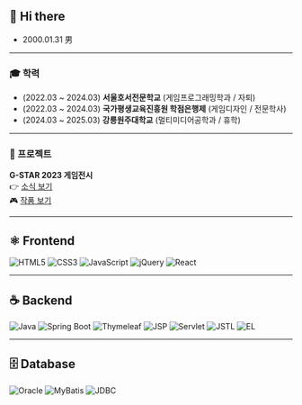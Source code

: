 ## 👋 Hi there 
- 2000.01.31 男

---

### 🎓 학력

- (2022.03 ~ 2024.03) **서울호서전문학교** (게임프로그래밍학과 / 자퇴)  
- (2022.03 ~ 2024.03) **국가평생교육진흥원 학점은행제** (게임디자인 / 전문학사)  
- (2024.03 ~ 2025.03) **강릉원주대학교** (멀티미디어공학과 / 휴학)

---

### 📜 프로젝트

**G-STAR 2023 게임전시**  
👉 [소식 보기](https://www.shoseo.ac.kr/faculty/html/game/newsView.asp?idx=323453&pageNo=2&searchKeyword=)  
🎮 [작품 보기](https://www.shoseo.ac.kr/faculty/html/game/gallery2View.asp?idx=323654&pageNo=3&searchKeyword=&etc1=MK&etc2=)

---

## ⚛️ Frontend

![HTML5](https://img.shields.io/badge/HTML5-E34F26?style=for-the-badge&logo=html5&logoColor=white)
![CSS3](https://img.shields.io/badge/CSS3-1572B6?style=for-the-badge&logo=css3&logoColor=white)
![JavaScript](https://img.shields.io/badge/JavaScript-F7DF1E?style=for-the-badge&logo=javascript&logoColor=black)
![jQuery](https://img.shields.io/badge/jQuery-0769AD?style=for-the-badge&logo=jquery&logoColor=white)
![React](https://img.shields.io/badge/React-61DAFB?style=for-the-badge&logo=react&logoColor=black)

---

## ☕️ Backend

![Java](https://img.shields.io/badge/Java-007396?style=for-the-badge&logo=java&logoColor=white)
![Spring Boot](https://img.shields.io/badge/Spring_Boot-6DB33F?style=for-the-badge&logo=springboot&logoColor=white)
![Thymeleaf](https://img.shields.io/badge/Thymeleaf-005F0F?style=for-the-badge&logo=thymeleaf&logoColor=white)
![JSP](https://img.shields.io/badge/JSP-007396?style=for-the-badge&logo=java&logoColor=white)
![Servlet](https://img.shields.io/badge/Servlet-6A5ACD?style=for-the-badge&logo=apachetomcat&logoColor=white)
![JSTL](https://img.shields.io/badge/JSTL-990000?style=for-the-badge&logo=apache&logoColor=white)
![EL](https://img.shields.io/badge/EL-444444?style=for-the-badge&logo=java&logoColor=white)

---

## 🗄️ Database

![Oracle](https://img.shields.io/badge/Oracle-F80000?style=for-the-badge&logo=oracle&logoColor=white)
![MyBatis](https://img.shields.io/badge/MyBatis-3F51B5?style=for-the-badge&logo=mybatis&logoColor=white)
![JDBC](https://img.shields.io/badge/JDBC-007396?style=for-the-badge)
